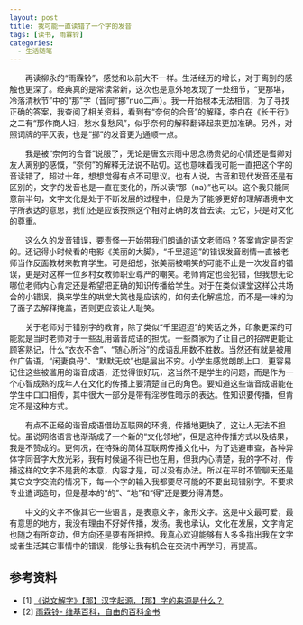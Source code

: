 ```yaml
---
layout: post
title: 我可能一直读错了一个字的发音
tags: [读书, 雨霖铃]
categories:
  - 生活随笔
---
```


　　再读柳永的“雨霖铃”，感觉和以前大不一样。生活经历的增长，对于离别的感触也更深了。经典真的是常读常新，这次也是意外地发现了一处细节，“更那堪，冷落清秋节”中的“那”字（音同“挪”nuo二声）。我一开始根本无法相信，为了寻找正确的答案，我查阅了相关资料，看到有“奈何的合音”的解释，李白在《长干行》之二有“那作商人妇，愁水复愁风”，似乎奈何的解释翻译起来更加准确。另外，对照词牌的平仄表，也是“挪”的发音更为通顺一点。

　　我是被“奈何的合音”说服了，无论是唐玄宗雨中思念杨贵妃的心情还是耆卿对友人离别的感慨，“奈何”的解释无法说不贴切。这也意味着我可能一直把这个字的音读错了，超过十年，想想觉得有点不可思议。也有人说，古音和现代发音还是有区别的，文字的发音也是一直在变化的，所以读“那（na）”也可以。这个我只能同意前半句，文字文化是处于不断发展的过程中，但是为了能够更好的理解语境中文字所表达的意思，我们还是应该按照这个相对正确的发音去读。无它，只是对文化的尊重。

　　这么久的发音错误，要责怪一开始带我们朗诵的语文老师吗？答案肯定是否定的。还记得小时候看的电影《美丽的大脚》，“千里迢迢”的错误发音剧情一直被老师当作反面教材来教育学生。可是细想，张美丽被嘲笑的可能不止是一次发音的错误，更是对这样一位乡村女教师职业尊严的嘲笑。老师肯定也会犯错，但我想无论哪位老师内心肯定还是希望把正确的知识传播给学生。对于在类似课堂这样公共场合的小错误，换来学生的哄堂大笑也是应该的，如何去化解尴尬，而不是一味的为了面子去解释掩盖，否则更应该让人耻笑。

　　关于老师对于错别字的教育，除了类似“千里迢迢”的笑话之外，印象更深的可能就是当时老师对于一些乱用谐音成语的担忧。一些商家为了让自己的招牌更能让顾客熟记，什么“衣衣不舍”、“随心所浴”的成语乱用数不胜数。当然还有就是被用作广告语，“闲妻良母”、“默默无蚊”也是层出不穷。小学生感觉朗朗上口，更容易记住这些被滥用的谐音成语，还觉得很好玩，这当然不是学生的问题，而是作为一个心智成熟的成年人在文化的传播上要清楚自己的角色。要知道这些谐音成语能在学生中口口相传，其中很大一部分是带有淫秽性暗示的表达。性知识要传播，但肯定不是这种方式。

　　有点不正经的谐音成语借助互联网的环境，传播地更快了，这让人无法不担忧。虽说网络语言也渐渐成了一个新的“文化领地”，但是这种传播方式以及结果，我是不赞成的。更何况，在特殊的简体互联网传播文化中，为了逃避审查，各种异体字同音字大放光彩，我有时候逼不得已也在用，但我内心清楚，我的字不对，传播这样的文字不是我的本意，内容才是，可以没有办法。所以在平时不管聊天还是其它文字交流的情况下，每一个字的输入我都要尽可能的不要出现错别字。不要求专业遣词造句，但是基本的“的”、“地”和“得”还是要分得清楚。

　　中文的文字不像其它一些语言，是表意文字，象形文字。这是中文最可爱，最有意思的地方，我没有理由不好好传播，发扬。我也承认，文化在发展，文字肯定也随之有所变动，但方向还是要有所把控。我真心欢迎能够有人多多指出我在文字或者生活其它事情中的错误，能够让我有机会在交流中再学习，再提高。

## 参考资料

- [1] [《说文解字》【那】汉字起源，【那】字的来源是什么？](https://zidian.wenku1.com/那/qiyuan.shtml)
- [2] [雨霖铃- 维基百科，自由的百科全书](https://zh.wikipedia.org/wiki/%E9%9B%A8%E9%9C%96%E9%93%83)
